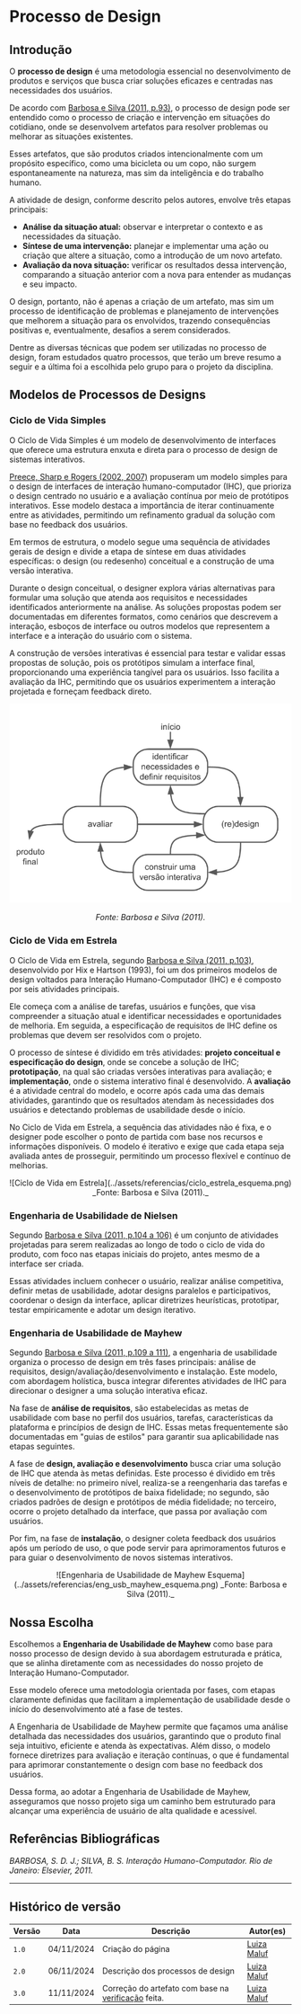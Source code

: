 # __Processo de Design__

## __Introdução__

O __processo de design__ é uma metodologia essencial no desenvolvimento de produtos e serviços que
busca criar soluções eficazes e centradas nas necessidades dos usuários.

De acordo com [Barbosa e Silva (2011, p.93)](../assets/referencias/o_que_e_design01.png), o processo de design pode ser entendido como o processo de criação e intervenção em situações do cotidiano, onde se desenvolvem artefatos para resolver problemas ou melhorar as situações existentes.

Esses artefatos, que são produtos criados intencionalmente com um propósito específico, como uma bicicleta ou um copo, não surgem espontaneamente na natureza, mas sim da inteligência e do trabalho humano.

A atividade de design, conforme descrito pelos autores, envolve três etapas principais:

- __Análise da situação atual:__ observar e interpretar o contexto e as necessidades da situação.
- __Síntese de uma intervenção:__ planejar e implementar uma ação ou criação que altere a situação, como a introdução de um novo artefato.
- __Avaliação da nova situação:__ verificar os resultados dessa intervenção, comparando a situação anterior com a nova para entender as mudanças e seu impacto.

O design, portanto, não é apenas a criação de um artefato, mas sim um processo de identificação de problemas e planejamento de intervenções que melhorem a situação para os envolvidos, trazendo consequências positivas e, eventualmente, desafios a serem considerados.

Dentre as diversas técnicas que podem ser utilizadas no processo de design, foram estudados quatro processos, que terão um breve resumo a seguir e a última foi a escolhida pelo grupo para o projeto da disciplina.

## __Modelos de Processos de Designs__

### __Ciclo de Vida Simples__

O Ciclo de Vida Simples é um modelo de desenvolvimento de interfaces que oferece uma estrutura enxuta e direta para o processo de design de sistemas interativos.

[Preece, Sharp e Rogers (2002, 2007)](../assets/referencias/ciclo_vida_simples.png) propuseram um modelo simples para o design de interfaces de interação humano-computador (IHC), que prioriza o design centrado no usuário e a avaliação contínua por meio de protótipos interativos. Esse modelo destaca a importância de iterar continuamente entre as atividades, permitindo um refinamento gradual da solução com base no feedback dos usuários.

Em termos de estrutura, o modelo segue uma sequência de atividades gerais de design e divide a etapa de síntese em duas atividades específicas: o design (ou redesenho) conceitual e a construção de uma versão interativa. 

Durante o design conceitual, o designer explora várias alternativas para formular uma solução que atenda aos requisitos e necessidades identificados anteriormente na análise. As soluções propostas podem ser documentadas em diferentes formatos, como cenários que descrevem a interação, esboços de interface ou outros modelos que representem a interface e a interação do usuário com o sistema.

A construção de versões interativas é essencial para testar e validar essas propostas de solução, pois os protótipos simulam a interface final, proporcionando uma experiência tangível para os usuários. Isso facilita a avaliação da IHC, permitindo que os usuários experimentem a interação projetada e forneçam feedback direto.

<center>

![ciclo de vida simples](../assets/referencias/ciclo_simples_esquema.png)

_Fonte:  Barbosa e Silva (2011)._
</center>

### __Ciclo de Vida em Estrela__

O Ciclo de Vida em Estrela, segundo [Barbosa e Silva (2011, p.103)](../assets/referencias/ciclo_estrela.png), desenvolvido por Hix e Hartson (1993), foi um dos primeiros modelos de design voltados para Interação Humano-Computador (IHC) e é composto por seis atividades principais. 

Ele começa com a análise de tarefas, usuários e funções, que visa compreender a situação atual e identificar necessidades e oportunidades de melhoria. Em seguida, a especificação de requisitos de IHC define os problemas que devem ser resolvidos com o projeto.

O processo de síntese é dividido em três atividades: __projeto conceitual e especificação do design__, onde se concebe a solução de IHC; __prototipação__, na qual são criadas versões interativas para avaliação; e __implementação__, onde o sistema interativo final é desenvolvido. A __avaliação__ é a atividade central do modelo, e ocorre após cada uma das demais atividades, garantindo que os resultados atendam às necessidades dos usuários e detectando problemas de usabilidade desde o início.

No Ciclo de Vida em Estrela, a sequência das atividades não é fixa, e o designer pode escolher o ponto de partida com base nos recursos e informações disponíveis. O modelo é iterativo e exige que cada etapa seja avaliada antes de prosseguir, permitindo um processo flexível e contínuo de melhorias.

<center>
![Ciclo de Vida em Estrela](../assets/referencias/ciclo_estrela_esquema.png)
_Fonte:  Barbosa e Silva (2011)._
</center>

### __Engenharia de Usabilidade de Nielsen__

Segundo [Barbosa e Silva (2011, p.104 a 106)](../assets/referencias/eng_usab_nielsen.png) é um conjunto de atividades projetadas para serem realizadas ao longo de todo o ciclo de vida do produto, com foco nas etapas iniciais do projeto, antes mesmo de a interface ser criada. 

Essas atividades incluem conhecer o usuário, realizar análise competitiva, definir metas de usabilidade, adotar designs paralelos e participativos, coordenar o design da interface, aplicar diretrizes heurísticas, prototipar, testar empiricamente e adotar um design iterativo.

### __Engenharia de Usabilidade de Mayhew__

Segundo [Barbosa e Silva (2011, p.109 a 111)](../assets/referencias/eng_usab_mayhew.png), a engenharia de usabilidade organiza o processo de design em três fases principais: análise de requisitos, design/avaliação/desenvolvimento e instalação. Este modelo, com abordagem holística, busca integrar diferentes atividades de IHC para direcionar o designer a uma solução interativa eficaz.

Na fase de __análise de requisitos__, são estabelecidas as metas de usabilidade com base no perfil dos usuários, tarefas, características da plataforma e princípios de design de IHC. Essas metas frequentemente são documentadas em "guias de estilos" para garantir sua aplicabilidade nas etapas seguintes.

A fase de __design, avaliação e desenvolvimento__ busca criar uma solução de IHC que atenda às metas definidas. Este processo é dividido em três níveis de detalhe: no primeiro nível, realiza-se a reengenharia das tarefas e o desenvolvimento de protótipos de baixa fidelidade; no segundo, são criados padrões de design e protótipos de média fidelidade; no terceiro, ocorre o projeto detalhado da interface, que passa por avaliação com usuários.

Por fim, na fase de __instalação__, o designer coleta feedback dos usuários após um período de uso, o que pode servir para aprimoramentos futuros e para guiar o desenvolvimento de novos sistemas interativos.

<center>
![Engenharia de Usabilidade de Mayhew Esquema](../assets/referencias/eng_usb_mayhew_esquema.png)
_Fonte:  Barbosa e Silva (2011)._
</center>

## __Nossa Escolha__

Escolhemos a __Engenharia de Usabilidade de Mayhew__ como base para nosso processo de design devido à sua abordagem estruturada e prática, que se alinha diretamente com as necessidades do nosso projeto de Interação Humano-Computador. 

Esse modelo oferece uma metodologia orientada por fases, com etapas claramente definidas que facilitam a implementação de usabilidade desde o início do desenvolvimento até a fase de testes. 

A Engenharia de Usabilidade de Mayhew permite que façamos uma análise detalhada das necessidades dos usuários, garantindo que o produto final seja intuitivo, eficiente e atenda às expectativas. Além disso, o modelo fornece diretrizes para avaliação e iteração contínuas, o que é fundamental para aprimorar constantemente o design com base no feedback dos usuários. 

Dessa forma, ao adotar a Engenharia de Usabilidade de Mayhew, asseguramos que nosso projeto siga um caminho bem estruturado para alcançar uma experiência de usuário de alta qualidade e acessível.


## __Referências Bibliográficas__

_BARBOSA, S. D. J.; SILVA, B. S. Interação Humano-Computador. Rio de Janeiro: Elsevier, 2011._

---
## __Histórico de versão__

| Versão |    Data    |      Descrição      |             Autor(es)                        |
|--------|------------|---------------------|----------------------------------------------|
| `1.0`  | 04/11/2024 | Criação do página   | [Luiza Maluf](https://github.com/LuizaMaluf) |
| `2.0`  | 06/11/2024 | Descrição dos processos de design | [Luiza Maluf](https://github.com/LuizaMaluf) |
| `3.0`  | 11/11/2024 | Correção do artefato com base na [verificação](../verificacao/grupo/etapa1/verificacao-processo-design.md) feita. | [Luiza Maluf](https://github.com/LuizaMaluf) 